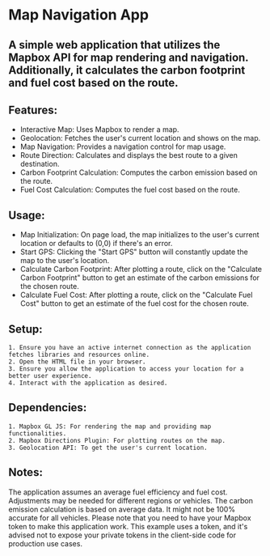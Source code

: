 # Map Navigation App

## A simple web application that utilizes the Mapbox API for map rendering and navigation. Additionally, it calculates the carbon footprint and fuel cost based on the route.

## Features:

- Interactive Map: Uses Mapbox to render a map.
- Geolocation: Fetches the user's current location and shows on the map.
- Map Navigation: Provides a navigation control for map usage.
- Route Direction: Calculates and displays the best route to a given destination.
- Carbon Footprint Calculation: Computes the carbon emission based on the route.
- Fuel Cost Calculation: Computes the fuel cost based on the route.

## Usage:

- Map Initialization: On page load, the map initializes to the user's current location or defaults to (0,0) if there's an error.
- Start GPS: Clicking the "Start GPS" button will constantly update the map to the user's location.
- Calculate Carbon Footprint: After plotting a route, click on the "Calculate Carbon Footprint" button to get an estimate of the carbon emissions for the chosen route.
- Calculate Fuel Cost: After plotting a route, click on the "Calculate Fuel Cost" button to get an estimate of the fuel cost for the chosen route.

## Setup:

    1. Ensure you have an active internet connection as the application fetches libraries and resources online.
    2. Open the HTML file in your browser.
    3. Ensure you allow the application to access your location for a better user experience.
    4. Interact with the application as desired.

## Dependencies:

    1. Mapbox GL JS: For rendering the map and providing map functionalities.
    2. Mapbox Directions Plugin: For plotting routes on the map.
    3. Geolocation API: To get the user's current location.

## Notes:

The application assumes an average fuel efficiency and fuel cost. Adjustments may be needed for different regions or vehicles.
The carbon emission calculation is based on average data. It might not be 100% accurate for all vehicles.
Please note that you need to have your Mapbox token to make this application work. This example uses a token, and it's advised not to expose your private tokens in the client-side code for production use cases.

